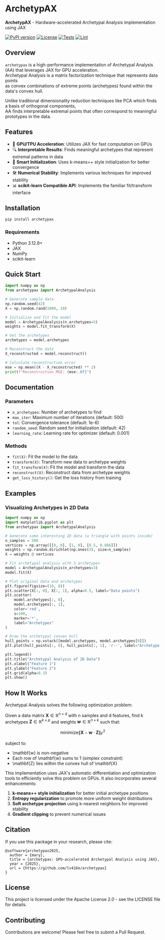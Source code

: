 # ArchetypAX

**ArchetypAX** - Hardware-accelerated Archetypal Analysis implementation using JAX

[![PyPI version](https://badge.fury.io/py/archetypax.svg)](https://badge.fury.io/py/archetypax)
[![License](https://img.shields.io/badge/License-Apache_2.0-blue.svg)](https://opensource.org/licenses/Apache-2.0)
[![Tests](https://github.com/lv416e/archetypax/actions/workflows/pytest.yml/badge.svg)](https://github.com/lv416e/archetypax/actions/workflows/pytest.yml)
[![Lint](https://github.com/lv416e/archetypax/actions/workflows/lint.yml/badge.svg)](https://github.com/lv416e/archetypax/actions/workflows/lint.yml)

## Overview

`archetypax` is a high-performance implementation of Archetypal Analysis (AA) that leverages JAX for GPU acceleration.<br>
Archetypal Analysis is a matrix factorization technique that represents data points<br>
as convex combinations of extreme points (archetypes) found within the data's convex hull.<br>

Unlike traditional dimensionality reduction techniques like PCA which finds a basis of orthogonal components, <br>
AA finds interpretable extremal points that often correspond to meaningful prototypes in the data.

## Features

- 🚀 **GPU/TPU Acceleration**: Utilizes JAX for fast computation on GPUs
- 🔍 **Interpretable Results**: Finds meaningful archetypes that represent extremal patterns in data
- 🧠 **Smart Initialization**: Uses k-means++ style initialization for better convergence
- 🛠️ **Numerical Stability**: Implements various techniques for improved stability
- 📊 **scikit-learn Compatible API**: Implements the familiar fit/transform interface

## Installation

```bash
pip install archetypax
```

### Requirements
- Python 3.12.8+
- JAX
- NumPy
- scikit-learn

## Quick Start

```python
import numpy as np
from archetypax import ArchetypalAnalysis

# Generate sample data
np.random.seed(42)
X = np.random.rand(1000, 10)

# Initialize and fit the model
model = ArchetypalAnalysis(n_archetypes=5)
weights = model.fit_transform(X)

# Get the archetypes
archetypes = model.archetypes

# Reconstruct the data
X_reconstructed = model.reconstruct()

# Calculate reconstruction error
mse = np.mean((X - X_reconstructed) ** 2)
print(f"Reconstruction MSE: {mse:.6f}")
```

## Documentation

### Parameters

- `n_archetypes`: Number of archetypes to find
- `max_iter`: Maximum number of iterations (default: 500)
- `tol`: Convergence tolerance (default: 1e-6)
- `random_seed`: Random seed for initialization (default: 42)
- `learning_rate`: Learning rate for optimizer (default: 0.001)

### Methods

- `fit(X)`: Fit the model to the data
- `transform(X)`: Transform new data to archetype weights
- `fit_transform(X)`: Fit the model and transform the data
- `reconstruct(X)`: Reconstruct data from archetype weights
- `get_loss_history()`: Get the loss history from training

## Examples

### Visualizing Archetypes in 2D Data

```python
import numpy as np
import matplotlib.pyplot as plt
from archetypax import ArchetypalAnalysis

# Generate some interesting 2D data (a triangle with points inside)
n_samples = 500
vertices = np.array([[0, 0], [1, 0], [0.5, 0.866]])
weights = np.random.dirichlet(np.ones(3), size=n_samples)
X = weights @ vertices

# Fit archetypal analysis with 3 archetypes
model = ArchetypalAnalysis(n_archetypes=3)
model.fit(X)

# Plot original data and archetypes
plt.figure(figsize=(10, 8))
plt.scatter(X[:, 0], X[:, 1], alpha=0.5, label="Data points")
plt.scatter(
    model.archetypes[:, 0],
    model.archetypes[:, 1],
    color='red',
    s=100,
    marker='*',
    label="Archetypes"
)

# Draw the archetypal convex hull
hull_points = np.vstack([model.archetypes, model.archetypes[0]])
plt.plot(hull_points[:, 0], hull_points[:, 1], 'r--', label="Archetype convex hull")

plt.legend()
plt.title("Archetypal Analysis of 2D Data")
plt.xlabel("Feature 1")
plt.ylabel("Feature 2")
plt.grid(alpha=0.3)
plt.show()
```

## How It Works

Archetypal Analysis solves the following optimization problem:

Given a data matrix $\mathbf{X} \in \mathbb{R}^{n \times d}$ with n samples and d features, find k archetypes $\mathbf{Z} \in \mathbb{R}^{k \times p}$ and weights $\mathbf{w} \in \mathbb{R}^{n \times k}$ such that:

$$
\text{minimize} \| \mathbf{X} - \mathbf{w} \cdot \mathbf{Z} \|^2_{\text{F}}
$$

subject to:

- \mathbf{w} is non-negative
- Each row of \mathbf{w} sums to 1 (simplex constraint)
- \mathbf{Z} lies within the convex hull of \mathbf{X}

This implementation uses JAX's automatic differentiation and optimization tools to efficiently solve this problem on GPUs. It also incorporates several enhancements:

1. **k-means++ style initialization** for better initial archetype positions
2. **Entropy regularization** to promote more uniform weight distributions
3. **Soft archetype projection** using k-nearest neighbors for improved stability
4. **Gradient clipping** to prevent numerical issues

## Citation

If you use this package in your research, please cite:

```
@software{archetypax2025,
  author = {mary},
  title = {archetypax: GPU-accelerated Archetypal Analysis using JAX},
  year = {2025},
  url = {https://github.com/lv416e/archetypax}
}
```

## License

This project is licensed under the Apache License 2.0 - see the LICENSE file for details.

## Contributing

Contributions are welcome! Please feel free to submit a Pull Request.

